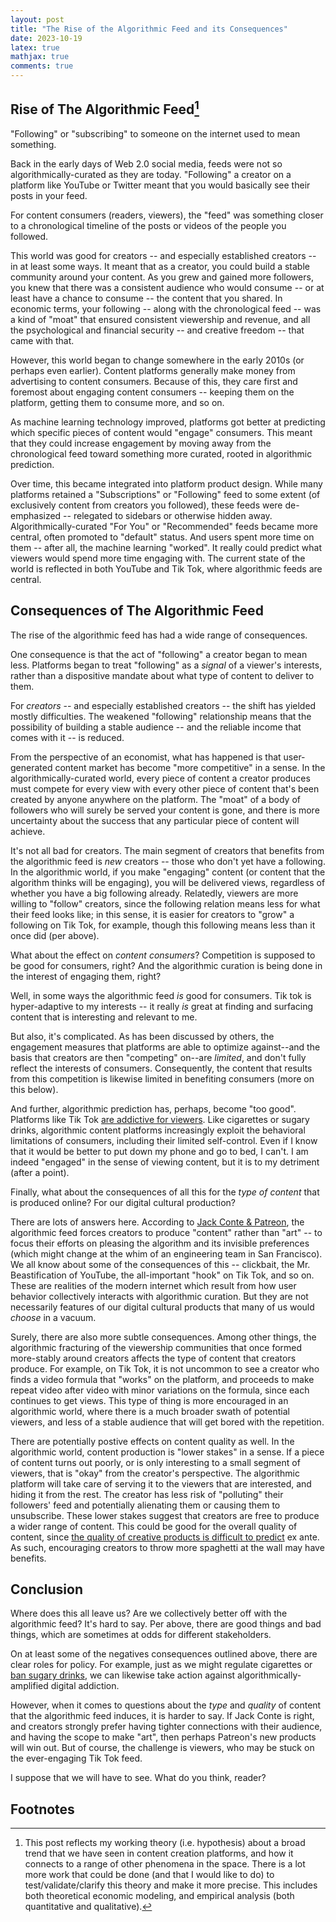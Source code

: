 ```yaml
---
layout: post 
title: "The Rise of the Algorithmic Feed and its Consequences"
date: 2023-10-19
latex: true 
mathjax: true
comments: true
---
```


## Rise of The Algorithmic Feed[^1]

"Following" or "subscribing" to someone on the internet used to mean something. 

Back in the early days of Web 2.0 social media, feeds were not so algorithmically-curated as they are today. "Following" a creator on a platform like YouTube or Twitter meant that you would basically see their posts in your feed. 

For content consumers (readers, viewers), the "feed" was something closer to a chronological timeline of the posts or videos of the people you followed. 

This world was good for creators -- and especially established creators -- in at least some ways. It meant that as a creator, you could build a stable community around your content. As you grew and gained more followers, you knew that there was a consistent audience who would consume -- or at least have a chance to consume -- the content that you shared. In economic terms, your following -- along with the chronological feed -- was a kind of "moat" that ensured consistent viewership and revenue, and all the psychological and financial security -- and creative freedom -- that came with that. 

However, this world began to change somewhere in the early 2010s (or perhaps even earlier). Content platforms generally make money from advertising to content consumers. Because of this, they care first and foremost about engaging content consumers -- keeping them on the platform, getting them to consume more, and so on. 

As machine learning technology improved, platforms got better at predicting which specific pieces of content would "engage" consumers. This meant that they could increase engagement by moving away from the chronological feed toward something more curated, rooted in algorithmic prediction. 

Over time, this became integrated into platform product design. While many platforms retained a "Subscriptions" or "Following" feed to some extent (of exclusively content from creators you followed), these feeds were de-emphasized -- relegated to sidebars or otherwise hidden away. Algorithmically-curated "For You" or "Recommended" feeds became more central, often promoted to "default" status. And users spent more time on them -- after all, the machine learning "worked". It really could predict what viewers would spend more time engaging with. The current state of the world is reflected in both YouTube and Tik Tok, where algorithmic feeds are central. 

## Consequences of The Algorithmic Feed

The rise of the algorithmic feed has had a wide range of consequences. 

One consequence is that the act of "following" a creator began to mean less. Platforms began to treat "following" as a *signal* of a viewer's interests, rather than a dispositive mandate about what type of content to deliver to them. 

For *creators* -- and especially established creators -- the shift has yielded mostly difficulties. The weakened "following" relationship means that the possibility of building a stable audience -- and the reliable income that comes with it -- is reduced. 

From the perspective of an economist, what has happened is that user-generated content market has become "more competitive" in a sense. In the algorithmically-curated world, every piece of content a creator produces must compete for every view with every other piece of content that's been created by anyone anywhere on the platform. The "moat" of a body of followers who will surely be served your content is gone, and there is more uncertainty about the success that any particular piece of content will achieve.

It's not all bad for creators. The main segment of creators that benefits from the algorithmic feed is *new* creators -- those who don't yet have a following. In the algorithmic world, if you make "engaging" content (or content that the algorithm thinks will be engaging), you will be delivered views, regardless of whether you have a big following already. Relatedly, viewers are more willing to "follow" creators, since the following relation means less for what their feed looks like; in this sense, it is easier for creators to "grow" a following on Tik Tok, for example, though this following means less than it once did (per above). 

What about the effect on *content consumers*? Competition is supposed to be good for consumers, right? And the algorithmic curation is being done in the interest of engaging them, right?  

Well, in some ways the algorithmic feed *is* good for consumers. Tik tok is hyper-adaptive to my interests -- it really *is* great at finding and surfacing content that is interesting and relevant to me. 

But also, it's complicated. As has been discussed by others, the engagement measures that platforms are able to optimize against--and the basis that creators are then "competing" on--are *limited*, and don't fully reflect the interests of consumers. Consequently, the content that results from this competition is likewise limited in benefiting consumers (more on this below). 

And further, algorithmic prediction has, perhaps, become "too good". Platforms like Tik Tok [are addictive for viewers](https://www.aeaweb.org/articles?id=10.1257/aer.20210867). Like cigarettes or sugary drinks, algorithmic content platforms increasingly exploit the behavioral limitations of consumers, including their limited self-control. Even if I know that it would be better to put down my phone and go to bed, I can't. I am indeed "engaged" in the sense of viewing content, but it is to my detriment (after a point). 

Finally, what about the consequences of all this for the *type of content* that is produced online? For our digital cultural production? 

There are lots of answers here. According to [Jack Conte & Patreon](https://www.youtube.com/watch?v=4yIJ8Jwli2U&ab_channel=JackConteExtras), the algorithmic feed forces creators to produce "content" rather than "art" -- to focus their efforts on pleasing the algorithm and its invisible preferences (which might change at the whim of an engineering team in San Francisco). We all know about some of the consequences of this -- clickbait, the Mr. Beastification of YouTube, the all-important "hook" on Tik Tok, and so on. These are realities of the modern internet which result from how user behavior collectively interacts with algorithmic curation. But they are not necessarily features of our digital cultural products that many of us would *choose* in a vacuum. 

Surely, there are also more subtle consequences. Among other things, the algorithmic fracturing of the viewership communities that once formed more-stably around creators affects the type of content that creators produce. For example, on Tik Tok, it is not uncommon to see a creator who finds a video formula that "works" on the platform, and proceeds to make repeat video after video with minor variations on the formula, since each continues to get views. This type of thing is more encouraged in an algorithmic world, where there is a much broader swath of potential viewers, and less of a stable audience that will get bored with the repetition. 

There are potentially postive effects on content quality as well. In the algorithmic world, content production is "lower stakes" in a sense. If a piece of content turns out poorly, or is only interesting to a small segment of viewers, that is "okay" from the creator's perspective. The algorithmic platform will take care of serving it to the viewers that are interested, and hiding it from the rest. The creator has less risk of "polluting" their followers' feed and potentially alienating them or causing them to unsubscribe. These lower stakes suggest that creators are free to produce a wider range of content. This could be good for the overall quality of content, since [the quality of creative products is difficult to predict](https://www.nber.org/books-and-chapters/economic-analysis-digital-economy/digitization-and-quality-new-media-products-case-music) ex ante. As such, encouraging creators to throw more spaghetti at the wall may have benefits. 

## Conclusion

Where does this all leave us? Are we collectively better off with the algorithmic feed? It's hard to say. Per above, there are good things and bad things, which are sometimes at odds for different stakeholders. 

On at least some of the negatives consequences outlined above, there are clear roles for policy. For example, just as we might regulate cigarettes or [ban sugary drinks](https://www.hsph.harvard.edu/nutritionsource/healthy-drinks/beverages-public-health-concerns/), we can likewise take action against algorithmically-amplified digital addiction. 

However, when it comes to questions about the *type* and *quality* of content that the algorithmic feed induces, it is harder to say. If Jack Conte is right, and creators strongly prefer having tighter connections with their audience, and having the scope to make "art", then perhaps Patreon's new products will win out. But of course, the challenge is viewers, who may be stuck on the ever-engaging Tik Tok feed. 

I suppose that we will have to see. What do you think, reader? 

## Footnotes 

[^1]: This post reflects my working theory (i.e. hypothesis) about a broad trend that we have seen in content creation platforms, and how it connects to a range of other phenomena in the space. There is a lot more work that could be done (and that I would like to do) to test/validate/clarify this theory and make it more precise. This includes both theoretical economic modeling, and empirical analysis (both quantitative and qualitative). 